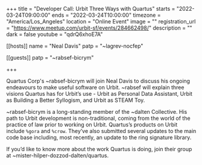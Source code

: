 +++
title = "Developer Call: Urbit Three Ways with Quartus"
starts = "2022-03-24T09:00:00"
ends = "2022-03-24T10:00:00"
timezone = "America/Los_Angeles"
location = "Online Event"
image = ""
registration_url = "https://www.meetup.com/urbit-sf/events/284662498/"
description = ""
dark = false
youtube = "qdrQ6xhoE7A"

[[hosts]]
name = "Neal Davis"
patp = "~lagrev-nocfep"

[[guests]]
patp = "~rabsef-bicrym"

+++

Quartus Corp's ~rabsef-bicrym will join Neal Davis to discuss his ongoing endeavours to make useful software on Urbit. ~rabsef will explain three visions Quartus has for Urbit’s use - Urbit as Personal Data Assistant, Urbit as Building a Better Syllogism, and Urbit as STEAM Toy.

~rabsef-bicrym is a long-standing member of the ~dalten Collective. His path to Urbit development is non-traditional, coming from the world of the practice of law prior to working on Urbit. Quartus’s products on Urbit include `%gora` and `%crow`. They’ve also submitted several updates to the main code base including, most recently, an update to the ring signature library.

If you’d like to know more about the work Quartus is doing, join their group at ~mister-hilper-dozzod-dalten/quartus.
